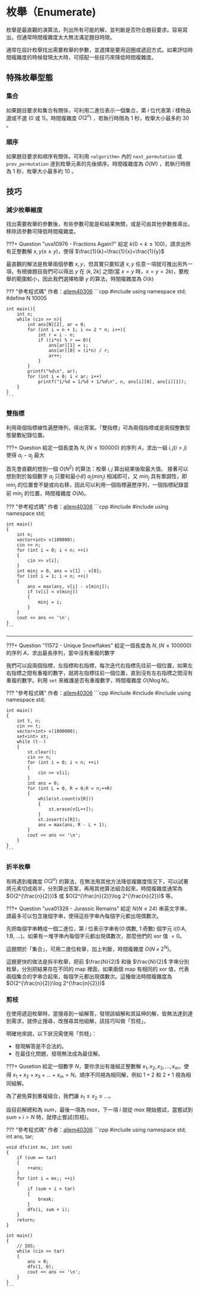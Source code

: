 # 枚舉（Enumerate)

枚舉是最直觀的演算法，列出所有可能的解，並判斷是否符合題目要求。容易寫出，但通常時間複雜度太大無法滿足題目時限。

通常在設計枚舉找出需要枚舉的參數，並選擇是要用迴圈或遞迴方式。如果評估時間複雜度的時候發現太大時，可搭配一些技巧來降低時間複雜度。

## 特殊枚舉型態

### 集合

如果題目要求和集合有關係，可利用二進位表示一個集合，第 $i$ 位代表第 $i$ 樣物品選或不選 (0 或 1)。時間複雜度 $O(2^n)$ ，若執行時限為 $1$ 秒，枚舉大小最多約 $30$ 。

### 順序

如果題目要求和順序有關係，可利用 `<algorithm>` 內的 `next_permutation` 或 `prev_permutation` 達到枚舉元素的先後順序。時間複雜度為 $O(N!)$ ，若執行時限為 $1$ 秒，枚舉大小最多約 $10$ 。

## 技巧

### 減少枚舉維度

找出需要枚舉的參數後，有些參數可能是和結果無關，或是可由其他參數推導出，移除該參數可降低時間複雜度。

???+ Question "uva10976 - Fractions Again?"
    給定 $k(0 < k \leq 100)$，請求出所有正整數解 $x,y(x \geq y)$，使得 $\frac{1}{k}=\frac{1}{x}+\frac{1}{y}$

最直觀的解法是枚舉兩個參數 $x,y$，但其實只要知道 $x,y$ 任意一項就可推出另外一項，有根據題目我們可以得出 $y$ 在 $(k,2k]$ 之間(當 $x=y$ 時，$x=y=2k$)，要枚舉的範圍較小，因此我們選擇枚舉 $y$ 的算法，時間複雜度為 $O(k)$

??? "參考程式碼"
    作者：[allem40306](https://github.com/allem40306)
    ```cpp
    #include <iostream>
    using namespace std;
    #define N 10005

    int main(){
        int n;
        while (cin >> n){
            int ans[N][2], ar = 0;
            for (int i = n + 1; i <= 2 * n; i++){
                int r = i - n;
                if ((i*n) % r == 0){
                    ans[ar][1] = i;
                    ans[ar][0] = (i*n) / r;
                    ar++;
                }
            }
            printf("%d\n", ar);
            for (int i = 0; i < ar; i++)
                printf("1/%d = 1/%d + 1/%d\n", n, ans[i][0], ans[i][1]);
        }
    }
    ```

### 雙指標

利用兩個指標線性遍歷陣列，得出答案。「雙指標」可為兩個指標或是兩個整數型態變數紀錄位置。

???+ Question 
    給定一個長度為 $N,(N \leq 100000)$ 的序列 $A$，求出一組 $i,j(i>j)$ 使得 $a_i-a_j$ 最大

首先會直觀的想到一個 $O(N^2)$ 的算法：枚舉 $i,j$ 算出結果後取最大值。
接著可以想到對於每個數字 $a_i$ 只要和最小的 $a_j$($min_j$) 相減即可，又 $min_j$ 具有單調性，即 $min_j$ 的位置會不變或向右移，因此可以利用一個指標遍歷序列，一個指標紀錄當前 $min_j$ 的位置，時間複雜度 $O(N)$。

??? "參考程式碼"
    作者：[allem40306](https://github.com/allem40306)
    ```cpp
    #include <iostream>
    #include <vector>
    using namespace std;

    int main()
    {
        int n;
        vector<int> v(100000);
        cin >> n;
        for (int i = 0; i < n; ++i)
        {
            cin >> v[i];
        }
        int minj = 0, ans = v[1] - v[0];
        for (int i = 1; i < n; ++i)
        {
            ans = max(ans, v[i] - v[minj]);
            if (v[i] < v[minj])
            {
                minj = i;
            }
        }
        cout << ans << '\n';
    }
    ```

* * *

???+ Question "11572 - Unique Snowflakes"
    給定一個長度為 $N,(N \leq 100000)$ 的序列 $A$，求出最長序列，當中沒有重複的數字

我們可以設兩個指標，左指標和右指標，每次迭代右指標先往前一個位置，如果左右指標之間有重複的數字，就將左指標往前一個位置，直到沒有左右指標之間沒有重複的數字。利用 `set` 來維護是否有重複數字，時間複雜度 $O(N\log N)$。

??? "參考程式碼"
    作者：[allem40306](https://github.com/allem40306)
    ```cpp
    #include <iostream>
    #include <vector>
    #include <set>
    using namespace std;

    int main()
    {
        int t, n;
        cin >> t;
        vector<int> v(1000000);
        set<int> st;
        while (t--)
        {
            st.clear();
            cin >> n;
            for (int i = 0; i < n; ++i)
            {
                cin >> v[i];
            }
            int ans = 0;
            for (int L = 0, R = 0;R < n;++R)
            {
                while(st.count(v[R]))
                {
                    st.erase(v[L++]);
                }
                st.insert(v[R]);
                ans = max(ans, R - L + 1);
            }
            cout << ans << '\n';
        }
    }
    ```

### 折半枚舉

有時遇到複雜度 $O(2^n)$ 的算法，在無法用其他方法降低複雜度情況下，可以試著將元素切成兩半，分別算出答案，再用其他算法組合起來，時間複雜度通常為 $O(2^{\frac{n}{2}})$ 或 $O(2^{\frac{n}{2}}\log 2^{\frac{n}{2}})$ 等。

???+ Question "uva01326 - Jurassic Remains"
    給定 $N(N\leq 24)$ 串英文字串，請最多可以包含幾個字串，使得這些字串內每個字元都出現偶數次。

先把每個字串轉成一個二進位，第 $i$ 位表示字串有(0:偶數, 1:奇數) 個字元 i(0:A, 1:B, ...)。如果有一堆字串內每個字元都出現偶數次，那麼他們的 xor 值 $=0$。

這題關於「集合」，可用二進位枚舉，加上判斷，時間複雜度 $O(N\times 2^N)$。

這題更快的做法是拆半枚舉，把前 $\frac{N}{2}$ 和後 $\frac{N}{2}$ 字串分別枚舉，分別把結果存在不同的 map 裡面，如果兩個 map 有相同的 xor 值，代表兩個集合的字串合起來，每個字元都出現偶數次。這種做法時間複雜度為 $O(2^{\frac{n}{2}}\log 2^{\frac{n}{2}})$

### 剪枝

在使用遞迴枚舉時，當搜尋到一組解答，發現該組解和其延伸的解，皆無法達到達到需求，就停止搜尋，改搜尋其他組解，該技巧叫做「剪枝」。

明確地來說，以下狀況需使用「剪枝」：

- 發現解答是不合法的。
- 在最佳化問題，發現無法成為最佳解。

???+ Qusetion
    給定一個數字 $N$，要你求出有幾組正整數解 $x_1,x_2,x_3,...,x_m$，使得 $x_1+x_2+x_3+...+x_m = N$。順序不同視為相同解，例如 $1+2$ 和 $2+1$ 視為相同組解。


為了避免算到重複組合，我們讓 $x_1 \leq x_2 \leq ...$。

設目前解總和為 $sum$，最後一項為 $max$，下一項 $i$ 就從 $max$ 開始嘗試，當嘗試到 $sum + i > N$ 時，就停止嘗試(剪枝)。

??? "參考程式碼"
    作者：[allem40306](https://github.com/allem40306)
    ```cpp
    #include <iostream>
    using namespace std;
    int ans, tar;

    void dfs(int mx, int sum)
    {
        if (sum == tar)
        {
            ++ans;
        }
        for (int i = mx;; ++i)
        {
            if (sum + i > tar)
            {
                break;
            }
            dfs(i, sum + i);
        }
        return;
    }

    int main()
    {
        // IOS;
        while (cin >> tar)
        {
            ans = 0;
            dfs(1, 0);
            cout << ans << '\n';
        }
    }
    ```
